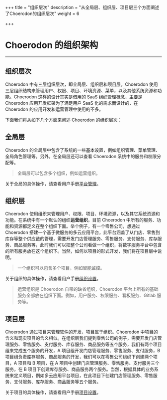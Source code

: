 ﻿+++
title = "组织层次"
description = "从全局层、组织层、项目层三个方面阐述了Choerodon的组织层次"
weight = 6

+++

# Choerodon 的组织架构
---

## 组织层次

Choerodon 中有三层组织层次，即全局层、组织层和项目层。Choerodon 使用三层组织结构来管理用户、权限、项目、环境资源、菜单，以及其他系统资源和功能。Choerodon 这样的设计其实是借用的 SaaS 组织管理概念，主要是 Choerodon 应用开发框架为了满足用户 SaaS 化的需求而设计的，在 Choerodon 的应用开发和运营管理中使用的不多。

下面我们将从如下几个方面来阐述 Choerodon 的组织层次：

## 全局层

Choerodon 的全局层中包含了系统的一些基本设置，例如组织管理、菜单管理、全局角色管理等。另外，在全局层还可以查看 Choerodon 系统中的服务和权限分配等。

<blockquote class="note">
    全局层可以包含多个组织，例如运营组织。
</blockquote>

关于全局的具体操作，请查看用户手册[平台管理](../../user-guide/manager-guide/system-configuration/)。

## 组织层

Choerodon 使用组织来管理用户、权限、项目、环境资源，以及其它系统资源和功能。在系统中有一个默认的组织**运营组织**，目前 Choerodon 中所有的服务、功能和资源都定义在整个组织下面。举个例子，有一个零售公司，想通过 Choerodon 搭建一个基于微服务的多云应用平台，此平台涵盖了从门店、零售到库存等整个供应链的管理，需要开发门店管理服务、零售服务、支付服务、库存服务、商品服务等，此时我们可以把整个公司看做一个组织，将数字服务平台中包含的所有服务放在这个组织下。当然，如何以项目的形式开发，我们将在项目层中说明。

<blockquote class="note">
    一个组织可以包含多个项目，例如智能监控。
</blockquote>

关于组织的具体操作，请查看用户手册[组织设置](../../user-guide/manager-guide/manager-center/)。

<blockquote class="note">
    运营组织是 Choerodon 自带的缺省组织，Choerodon 平台上所有的基础服务全部放在组织下面。例如，用户服务、权限服务、看板服务、Gitlab 服务等。
</blockquote>

## 项目层

Choerodon 通过项目来管理软件的开发，项目属于组织。Choerodon 中项目的含义和现实项目的含义相似。在组织层我们提到零售公司的例子，需要开发门店管理服务、零售服务、支付服务、库存服务、商品服务等五个服务，我们有两个项目组来完成五个服务的开发，A 项目组开发门店管理服务、零售服务、支付服务，B 项目组负责库存服务、商品服务的开发，我们可以在零售公司组织下创建两个项目，A 项目和 B 项目，在 A 项目中创建门店管理服务、零售服务、支付服务三个服务，在 B 项目下创建库存服务、商品服务两个服务。当然，根据具体的业务系统来定义项目，例如多云应用平台项目，在此项目下创建门店管理服务、零售服务、支付服务、库存服务、商品服务等五个服务。

关于项目的具体操作，请查看用户手册[项目设置](../../user-guide/manager-guide/manager-center/)。